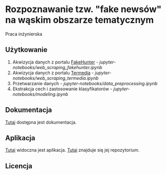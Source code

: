 # Rozpoznawanie tzw. "fake newsów" na wąskim obszarze tematycznym
Praca inżynierska

## Użytkowanie
1. Akwizycja danych z portalu [FakeHunter](https://fakehunter.pap.pl/kategoria/koronawirus) - *jupyter-notebooks/web_scraping_fakehunter.ipynb*
2. Akwizycja danych z portalu [Termedia](https://www.termedia.pl/koronawirus) - *jupyter-notebooks/web_scraping_termedia.ipynb*
3. Przetwarzanie danych - *jupyter-notebooks/data_preprocessing.ipynb*
4. Ekstrakcja cech i zastosowanie klasyfikatorów - *jupyter-notebooks/modeling.ipynb*

## Dokumentacja
[Tutaj](https://kair-isz-nlp.github.io/fake-news-detection/) dostępna jest dokumentacja.

## Aplikacja
[Tutaj](https://fake-news-detection-dash-app.herokuapp.com/) widoczna jest aplikacja.
[Tutaj](https://github.com/KGolemo/dash-app-fake-news-detection) znajduje się jej repozytorium.

## Licencja
